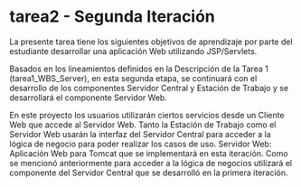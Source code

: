 # tarea2 - Segunda Iteración
La presente tarea tiene los siguientes objetivos de aprendizaje por parte del estudiante
desarrollar una aplicación Web utilizando JSP/Servlets.

Basados en los lineamientos definidos en la Descripción de la Tarea 1 (tarea1_WBS_Server), en esta segunda
etapa, se continuará con el desarrollo de los componentes Servidor Central y Estación de
Trabajo y se desarrollará el componente Servidor Web.

En este proyecto los usuarios utilizarán ciertos servicios desde un Cliente Web que accede al
Servidor Web. Tanto la Estación de Trabajo como el Servidor Web usarán la interfaz del
Servidor Central para acceder a la lógica de negocio para poder realizar los casos de uso.
Servidor Web: Aplicación Web para Tomcat que se implementará en esta
iteración. Como se mencionó anteriormente para acceder a la lógica de negocios
utilizará el componente del Servidor Central que se desarrolló en la primera
iteración.
